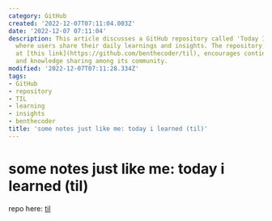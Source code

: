 ```yaml
---
category: GitHub
created: '2022-12-07T07:11:04.003Z'
date: '2022-12-07 07:11:04'
description: This article discusses a GitHub repository called 'Today I Learned' (TIL),
  where users share their daily learnings and insights. The repository, accessible
  at [this link](https://github.com/benthecoder/til), encourages continuous learning
  and knowledge sharing among its community.
modified: '2022-12-07T07:11:28.334Z'
tags:
- GitHub
- repository
- TIL
- learning
- insights
- benthecoder
title: 'some notes just like me: today i learned (til)'
---
```


# some notes just like me: today i learned (til)

repo here: [til](https://github.com/benthecoder/til)
